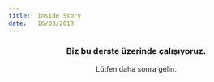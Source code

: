 ```yaml
---
title:  Inside Story
date:   16/03/2018
---
```


### <center>Biz bu derste üzerinde çalışıyoruz.</center>
<center>Lütfen daha sonra gelin.</center>